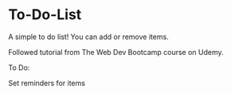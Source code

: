 # To-Do-List
A simple to do list! You can add or remove items.

Followed tutorial from The Web Dev Bootcamp course on Udemy.

To Do:

Set reminders for items
